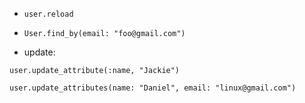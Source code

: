 * `user.reload`

* `User.find_by(email: "foo@gmail.com")`

* update:

`user.update_attribute(:name, "Jackie")`

`user.update_attributes(name: "Daniel", email: "linux@gmail.com")`
